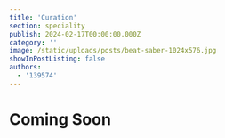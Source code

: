 ```yaml
---
title: 'Curation'
section: speciality
publish: 2024-02-17T00:00:00.000Z
category: ''
image: /static/uploads/posts/beat-saber-1024x576.jpg
showInPostListing: false
authors:
  - '139574'
---
```


# Coming Soon
